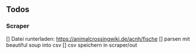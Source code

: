 Todos
-----

### Scraper

[] Datei runterladen: https://animalcrossingwiki.de/acnh/fische
[] parsen mit beautiful soup into csv
[] csv speichern in scraper/out
